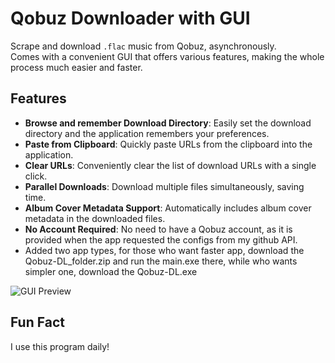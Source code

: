 # Qobuz Downloader with GUI

Scrape and download `.flac` music from Qobuz, asynchronously.
<br>
Comes with a convenient GUI that offers various features, making the whole process much easier and faster.

## Features

- **Browse and remember Download Directory**: Easily set the download directory and the application remembers your preferences.
- **Paste from Clipboard**: Quickly paste URLs from the clipboard into the application.
- **Clear URLs**: Conveniently clear the list of download URLs with a single click.
- **Parallel Downloads**: Download multiple files simultaneously, saving time.
- **Album Cover Metadata Support**: Automatically includes album cover metadata in the downloaded files.
- **No Account Required**: No need to have a Qobuz account, as it is provided when the app requested the configs from my github API.
- Added two app types, for those who want faster app, download the Qobuz-DL_folder.zip and run the main.exe there, while who wants simpler one, download the Qobuz-DL.exe

![GUI Preview](https://user-images.githubusercontent.com/67509348/236596246-62a7cbd9-faad-4153-8f87-dc5b2a79a0c4.png)


## Fun Fact
I use this program daily!

